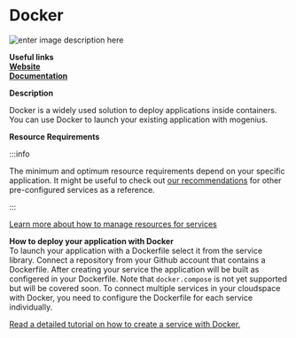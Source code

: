 # Docker

![enter image description here](https://api.mogenius.com/file/id/806b2ee7-da69-493f-9c11-3a10c20b866e)

**Useful links**  
**[Website](https://www.docker.com/)**  
**[Documentation](https://docs.docker.com/)**  

**Description**

Docker is a widely used solution to deploy applications inside containers. You can use Docker to launch your existing application with mogenius.

**Resource Requirements**

:::info

The minimum and optimum resource requirements depend on your specific application. It might be useful to check out [our recommendations](./../cloud-management/resource-management.md) for other pre-configured services as a reference.

:::

[Learn more about how to manage resources for services](./../cloud-management/resource-management.md)

**How to deploy your application with Docker**  
To launch your application with a Dockerfile select it from the service library. Connect a repository from your Github account that contains a Dockerfile. After creating your service the application will be built as configered in your Dockerfile. Note that `docker.compose` is not yet supported but will be covered soon. To connect multiple services in your cloudspace with Docker, you need to configure the Dockerfile for each service individually.  

[Read a detailed tutorial on how to create a service with Docker.](./../tutorials/how-to-deploy-docker-in-the-cloud.md)
